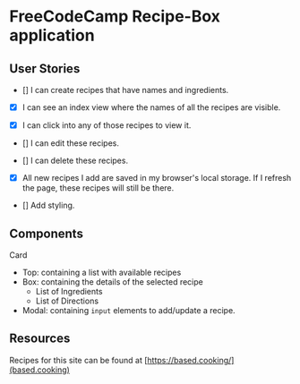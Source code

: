 # FreeCodeCamp Recipe-Box application

## User Stories

- [] I can create recipes that have names and ingredients.

- [x] I can see an index view where the names of all the recipes are visible.

- [x] I can click into any of those recipes to view it.

- [] I can edit these recipes.

- [] I can delete these recipes.

- [x] All new recipes I add are saved in my browser's local storage. If I refresh the page, these recipes will still be there.

- [] Add styling.

## Components

Card

- Top: containing a list with available recipes
- Box: containing the details of the selected recipe
  - List of Ingredients
  - List of Directions
- Modal: containing `input` elements to add/update a recipe.

## Resources

Recipes for this site can be found at [https://based.cooking/](based.cooking)
